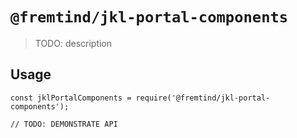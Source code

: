 # `@fremtind/jkl-portal-components`

> TODO: description

## Usage

```
const jklPortalComponents = require('@fremtind/jkl-portal-components');

// TODO: DEMONSTRATE API
```

